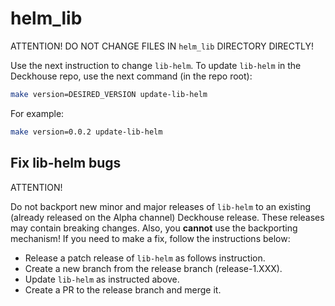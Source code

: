 # helm_lib
ATTENTION! DO NOT CHANGE FILES IN `helm_lib` DIRECTORY DIRECTLY!

Use the next instruction to change `lib-helm`.
To update `lib-helm` in the Deckhouse repo, use the next command (in the repo root):

```bash
make version=DESIRED_VERSION update-lib-helm
```

For example:
```bash
make version=0.0.2 update-lib-helm
```

## Fix lib-helm bugs

ATTENTION!

Do not backport new minor and major releases of `lib-helm` to an existing (already released on the Alpha channel) Deckhouse release. 
These releases may contain breaking changes. Also, you **cannot** use the backporting mechanism! 
If you need to make a fix, follow the instructions below:
- Release a patch release of `lib-helm` as follows instruction.
- Create a new branch from the release branch (release-1.XXX).
- Update `lib-helm` as instructed above.
- Create a PR to the release branch and merge it.
